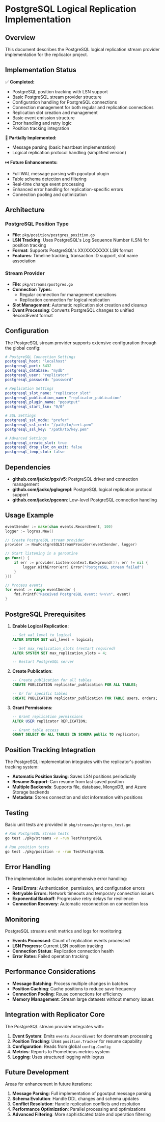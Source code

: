 # PostgreSQL Logical Replication Implementation

## Overview

This document describes the PostgreSQL logical replication stream provider implementation for the replicator project.

## Implementation Status

✅ **Completed:**
- PostgreSQL position tracking with LSN support
- Basic PostgreSQL stream provider structure
- Configuration handling for PostgreSQL connections
- Connection management for both regular and replication connections
- Replication slot creation and management
- Basic event emission structure
- Error handling and retry logic
- Position tracking integration

🚧 **Partially Implemented:**
- Message parsing (basic heartbeat implementation)
- Logical replication protocol handling (simplified version)

⏭️ **Future Enhancements:**
- Full WAL message parsing with pgoutput plugin
- Table schema detection and filtering
- Real-time change event processing
- Enhanced error handling for replication-specific errors
- Connection pooling and optimization

## Architecture

### PostgreSQL Position Type
- **File**: `pkg/position/postgres_position.go`
- **LSN Tracking**: Uses PostgreSQL's Log Sequence Number (LSN) for position tracking
- **Format**: Supports PostgreSQL's XX/XXXXXXXX LSN format
- **Features**: Timeline tracking, transaction ID support, slot name association

### Stream Provider
- **File**: `pkg/streams/postgres.go`
- **Connection Types**: 
  - Regular connection for management operations
  - Replication connection for logical replication
- **Slot Management**: Automatic replication slot creation and cleanup
- **Event Processing**: Converts PostgreSQL changes to unified RecordEvent format

## Configuration

The PostgreSQL stream provider supports extensive configuration through the global config:

```yaml
# PostgreSQL Connection Settings
postgresql_host: "localhost"
postgresql_port: 5432
postgresql_database: "mydb"
postgresql_user: "replicator"
postgresql_password: "password"

# Replication Settings
postgresql_slot_name: "replicator_slot"
postgresql_publication_name: "replicator_publication"
postgresql_plugin_name: "pgoutput"
postgresql_start_lsn: "0/0"

# SSL Settings
postgresql_ssl_mode: "prefer"
postgresql_ssl_cert: "/path/to/cert.pem"
postgresql_ssl_key: "/path/to/key.pem"

# Advanced Settings
postgresql_create_slot: true
postgresql_drop_slot_on_exit: false
postgresql_temp_slot: false
```

## Dependencies

- **github.com/jackc/pgx/v5**: PostgreSQL driver and connection management
- **github.com/jackc/pglogrepl**: PostgreSQL logical replication protocol support
- **github.com/jackc/pgconn**: Low-level PostgreSQL connection handling

## Usage Example

```go
eventSender := make(chan events.RecordEvent, 100)
logger := logrus.New()

// Create PostgreSQL stream provider
provider := NewPostgreSQLStreamProvider(eventSender, logger)

// Start listening in a goroutine
go func() {
    if err := provider.Listen(context.Background()); err != nil {
        logger.WithError(err).Error("PostgreSQL stream failed")
    }
}()

// Process events
for event := range eventSender {
    fmt.Printf("Received PostgreSQL event: %+v\n", event)
}
```

## PostgreSQL Prerequisites

1. **Enable Logical Replication:**
   ```sql
   -- Set wal_level to logical
   ALTER SYSTEM SET wal_level = logical;
   
   -- Set max_replication_slots (restart required)
   ALTER SYSTEM SET max_replication_slots = 4;
   
   -- Restart PostgreSQL server
   ```

2. **Create Publication:**
   ```sql
   -- Create publication for all tables
   CREATE PUBLICATION replicator_publication FOR ALL TABLES;
   
   -- Or for specific tables
   CREATE PUBLICATION replicator_publication FOR TABLE users, orders;
   ```

3. **Grant Permissions:**
   ```sql
   -- Grant replication permissions
   ALTER USER replicator REPLICATION;
   
   -- Grant table access
   GRANT SELECT ON ALL TABLES IN SCHEMA public TO replicator;
   ```

## Position Tracking Integration

The PostgreSQL implementation integrates with the replicator's position tracking system:

- **Automatic Position Saving**: Saves LSN positions periodically
- **Resume Support**: Can resume from last saved position
- **Multiple Backends**: Supports file, database, MongoDB, and Azure Storage backends
- **Metadata**: Stores connection and slot information with positions

## Testing

Basic unit tests are provided in `pkg/streams/postgres_test.go`:

```bash
# Run PostgreSQL stream tests
go test ./pkg/streams -v -run TestPostgreSQL

# Run position tests  
go test ./pkg/position -v -run TestPostgreSQL
```

## Error Handling

The implementation includes comprehensive error handling:

- **Fatal Errors**: Authentication, permission, and configuration errors
- **Retryable Errors**: Network timeouts and temporary connection issues
- **Exponential Backoff**: Progressive retry delays for resilience
- **Connection Recovery**: Automatic reconnection on connection loss

## Monitoring

PostgreSQL streams emit metrics and logs for monitoring:

- **Events Processed**: Count of replication events processed
- **LSN Progress**: Current LSN position tracking
- **Connection Status**: Replication connection health
- **Error Rates**: Failed operation tracking

## Performance Considerations

- **Message Batching**: Process multiple changes in batches
- **Position Caching**: Cache positions to reduce save frequency
- **Connection Pooling**: Reuse connections for efficiency
- **Memory Management**: Stream large datasets without memory issues

## Integration with Replicator Core

The PostgreSQL stream provider integrates with:

1. **Event System**: Emits `events.RecordEvent` for downstream processing
2. **Position Tracking**: Uses `position.Tracker` for resume capability  
3. **Configuration**: Reads from global `config.Config`
4. **Metrics**: Reports to Prometheus metrics system
5. **Logging**: Uses structured logging with logrus

## Future Development

Areas for enhancement in future iterations:

1. **Message Parsing**: Full implementation of pgoutput message parsing
2. **Schema Evolution**: Handle DDL changes and schema updates
3. **Conflict Resolution**: Handle replication conflicts and resolution
4. **Performance Optimization**: Parallel processing and optimizations
5. **Advanced Filtering**: More sophisticated table and operation filtering